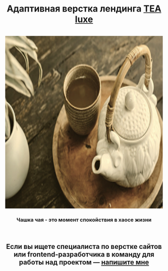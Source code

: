 <div align="center">
  <h1 align="center">Адаптивная верстка лендинга <a href="https://ann-philippova.github.io/TEA-luxe/" target="_blank">TEA luxe</a></h1><br>
  
  <a href="https://ann-philippova.github.io/BURGERS/">
    <img src="https://github.com/Ann-Philippova/TEA-luxe/blob/main/images/blog-4.jpg" alt="Logo" width="750" height="550">
  </a>

  <h3 align="center">Чашка чая - это момент спокойствия в хаосе жизни</h3><br>

  <h2 align="center">Если вы ищете специалиста по верстке сайтов или frontend-разработчика в команду для работы над проектом — <a href="https://vk.com/web.content.monster" target="_blank">напишите мне</a></h2><br>
</div>
